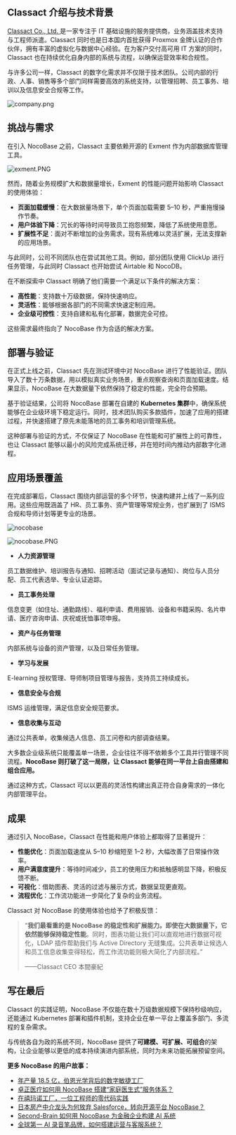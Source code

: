 ## **Classact 介绍与技术背景**

[Classact Co., Ltd. ](https://www.classact.co.jp/)是一家专注于 IT 基础设施的服务提供商，业务涵盖技术支持与工程师派遣。Classact 同时也是日本国内首批获得 Proxmox 金牌认证的合作伙伴，拥有丰富的虚拟化与数据中心经验。在为客户交付高可用 IT 方案的同时，Classact 也在持续优化自身内部的系统与流程，以确保运营效率和合规性。

与许多公司一样，Classact 的数字化需求并不仅限于技术团队。公司内部的行政、人事、销售等多个部门同样需要高效的系统支持，以管理招聘、员工事务、培训以及信息安全合规等工作。

![company.png](https://static-docs.nocobase.com/1-ifaq7k.png)

## **挑战与需求**

在引入 NocoBase 之前，Classact 主要依赖开源的 Exment 作为内部数据库管理工具。

![exment.PNG](https://static-docs.nocobase.com/2-x35h8j.PNG)

然而，随着业务规模扩大和数据量增长，Exment 的性能问题开始影响 Classact 的使用体验：

* **页面加载缓慢**：在大数据量场景下，单个页面加载需要 5–10 秒，严重拖慢操作节奏。
* **用户体验下降**：冗长的等待时间导致员工抱怨频繁，降低了系统使用意愿。
* **扩展性不足**：面对不断增加的业务需求，现有系统难以灵活扩展，无法支撑新的应用场景。

与此同时，公司不同团队也在尝试其他工具。例如，部分团队使用 ClickUp 进行任务管理，与此同时 Classact 也开始尝试 Airtable 和 NocoDB。

在不断探索中 Classact 明确了他们需要一个满足以下条件的解决方案：

* **高性能**：支持数十万级数据，保持快速响应。
* **灵活性**：能够根据各部门的不同需求快速定制应用。
* **企业级可控性**：支持自建和私有化部署，数据完全可控。

这些需求最终指向了 NocoBase 作为合适的解决方案。

## **部署与验证**

在正式上线之前，Classact 先在测试环境中对 NocoBase 进行了性能验证。团队导入了数十万条数据，用以模拟真实业务场景，重点观察查询和页面加载速度。结果显示，NocoBase 在大数据量下依然保持了稳定的性能，完全符合预期。

基于验证结果，公司将 NocoBase 部署在自建的 **Kubernetes 集群**中，确保系统能够在企业级环境下稳定运行。同时，技术团队购买多款插件，加速了应用的搭建过程，并快速搭建了原先未能落地的员工事务和培训管理系统。

这种部署与验证的方式，不仅保证了 NocoBase 在性能和可扩展性上的可靠性，也让 Classact 能够以最小的风险完成系统迁移，并在短时间内推动内部数字化进程。

## **应用场景覆盖**

在完成部署后，Classact 围绕内部运营的多个环节，快速构建并上线了一系列应用。这些应用既涵盖了 HR、员工事务、资产管理等常规业务，也扩展到了 ISMS 合规和导师计划等更专业的场景。

![nocobase](https://static-docs.nocobase.com/3-z5vksi.PNG)

![nocobase.PNG](https://static-docs.nocobase.com/4-g1sz0z.PNG)

* **人力资源管理**

员工数据维护、培训报告与通知、招聘活动（面试记录与通知）、岗位与人员分配、员工代表选举、专业认证追踪。

* **员工事务处理**

信息变更（如住址、通勤路线）、福利申请、费用报销、设备和书籍采购、名片申请、医疗咨询申请、庆祝或抚恤事项申报。

* **资产与任务管理**

内部系统与设备的资产管理，以及日常任务管理。

* **学习与发展**

E-learning 授权管理、导师制项目管理与报告，支持员工持续成长。

* **信息安全与合规**

ISMS 运维管理，满足信息安全规范要求。

* **信息收集与互动**

通过公共表单，收集候选人信息、员工问卷和内部调查结果。

大多数企业级系统只能覆盖单一场景，企业往往不得不依赖多个工具并行管理不同流程。**NocoBase 则打破了这一局限，让 Classact 能够在同一平台上自由搭建和组合应用。**

通过这种方式，Classact 可以以更高的灵活性构建出真正符合自身需求的一体化内部管理平台。

## 成果

通过引入 NocoBase，Classact 在性能和用户体验上都取得了显著提升：

* **性能优化**：页面加载速度从 5–10 秒缩短至 1–2 秒，大幅改善了日常操作效率。
* **用户满意度提升**：等待时间减少，员工的使用压力和抵触感明显下降，积极反馈不断。
* **可视化**：借助图表、灵活的过滤与展示方式，数据呈现更直观。
* **流程优化**：工作流功能进一步简化了复杂的业务流程。

Classact 对 NocoBase 的使用体验也给予了积极反馈：

> “**我们最看重的是 NocoBase 的稳定性和扩展能力。即使在大数据量下，它依然能够保持稳定性能**。同时，图表功能让我们可以直观地进行数据可视化，LDAP 插件帮助我们与 Active Directory 无缝集成。公共表单让候选人和员工信息收集变得轻松，而工作流功能则极大简化了内部流程。”
>
> ——Classact CEO 本間豪紀

## 写在最后

Classact 的实践证明，NocoBase 不仅能在数十万级数据规模下保持秒级响应，还能通过 Kubernetes 部署和插件机制，支持企业在单一平台上覆盖多部门、多流程的复杂需求。

与传统各自为政的系统不同，NocoBase 提供了**可建模、可扩展、可组合**的架构，让企业能够以更低的成本持续演进内部系统，同时为未来功能拓展预留空间。

**更多 NocoBase 的用户故事：**

* [年产量 18.5 亿，伯恩光学背后的数字敏捷工厂](https://www.nocobase.com/cn/blog/bielcrystal)
* [卓正医疗如何用 NocoBase 搭建“家庭医生式”服务体系？](https://www.nocobase.com/cn/blog/distinct-healthcare)
* [在禧玛诺工厂，一位工程师的零代码实践](https://www.nocobase.com/cn/blog/shimano)
* [日本房产中介龙头为何放弃 Salesforce，转向开源平台 NocoBase？](https://www.nocobase.com/cn/blog/century-21)
* [Second-Brain 如何用 NocoBase 为金融企业构建 AI 系统](https://www.nocobase.com/cn/blog/second-brain)
* [全球第一 AI 录音笔品牌，如何搭建运营与客服系统？](https://www.nocobase.com/cn/blog/plaud)
